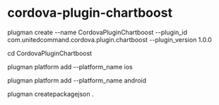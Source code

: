 # cordova-plugin-chartboost

plugman create --name CordovaPluginChartboost --plugin_id com.unitedcommand.cordova.plugin.chartboost --plugin_version 1.0.0

cd CordovaPluginChartboost

plugman platform add --platform_name ios

plugman platform add --platform_name android

plugman createpackagejson .